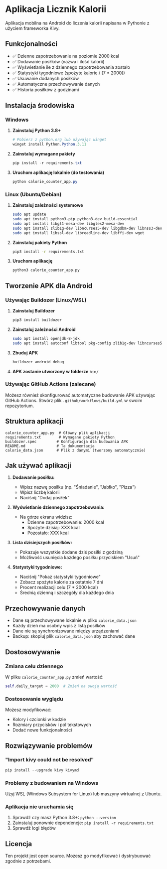 # Aplikacja Licznik Kalorii

Aplikacja mobilna na Android do liczenia kalorii napisana w Pythonie z użyciem frameworka Kivy.

## Funkcjonalności

- ✅ Dzienne zapotrzebowanie na poziomie 2000 kcal
- ✅ Dodawanie posiłków (nazwa i ilość kalorii)
- ✅ Wyświetlanie ile z dziennego zapotrzebowania zostało
- ✅ Statystyki tygodniowe (spożyte kalorie / (7 * 2000))
- ✅ Usuwanie dodanych posiłków
- ✅ Automatyczne przechowywanie danych
- ✅ Historia posiłków z godzinami

## Instalacja środowiska

### Windows

1. **Zainstaluj Python 3.8+**
   ```powershell
   # Pobierz z python.org lub używając winget
   winget install Python.Python.3.11
   ```

2. **Zainstaluj wymagane pakiety**
   ```powershell
   pip install -r requirements.txt
   ```

3. **Uruchom aplikację lokalnie (do testowania)**
   ```powershell
   python calorie_counter_app.py
   ```

### Linux (Ubuntu/Debian)

1. **Zainstaluj zależności systemowe**
   ```bash
   sudo apt update
   sudo apt install python3-pip python3-dev build-essential
   sudo apt install libgl1-mesa-dev libgles2-mesa-dev
   sudo apt install zlib1g-dev libncurses5-dev libgdbm-dev libnss3-dev
   sudo apt install libssl-dev libreadline-dev libffi-dev wget
   ```

2. **Zainstaluj pakiety Python**
   ```bash
   pip3 install -r requirements.txt
   ```

3. **Uruchom aplikację**
   ```bash
   python3 calorie_counter_app.py
   ```

## Tworzenie APK dla Android

### Używając Buildozer (Linux/WSL)

1. **Zainstaluj Buildozer**
   ```bash
   pip3 install buildozer
   ```

2. **Zainstaluj zależności Android**
   ```bash
   sudo apt install openjdk-8-jdk
   sudo apt install autoconf libtool pkg-config zlib1g-dev libncurses5-dev libncursesw5-dev libtinfo5
   ```

3. **Zbuduj APK**
   ```bash
   buildozer android debug
   ```

4. **APK zostanie utworzony w folderze** `bin/`

### Używając GitHub Actions (zalecane)

Możesz również skonfigurować automatyczne budowanie APK używając GitHub Actions. Stwórz plik `.github/workflows/build.yml` w swoim repozytorium.

## Struktura aplikacji

```
calorie_counter_app.py  # Główny plik aplikacji
requirements.txt        # Wymagane pakiety Python  
buildozer.spec         # Konfiguracja dla budowania APK
README.md              # Ta dokumentacja
calorie_data.json      # Plik z danymi (tworzony automatycznie)
```

## Jak używać aplikacji

1. **Dodawanie posiłku:**
   - Wpisz nazwę posiłku (np. "Śniadanie", "Jabłko", "Pizza")
   - Wpisz liczbę kalorii
   - Naciśnij "Dodaj posiłek"

2. **Wyświetlanie dziennego zapotrzebowania:**
   - Na górze ekranu widzisz:
     - Dzienne zapotrzebowanie: 2000 kcal
     - Spożyte dzisiaj: XXX kcal  
     - Pozostało: XXX kcal

3. **Lista dzisiejszych posiłków:**
   - Pokazuje wszystkie dodane dziś posiłki z godziną
   - Możliwość usunięcia każdego posiłku przyciskiem "Usuń"

4. **Statystyki tygodniowe:**
   - Naciśnij "Pokaż statystyki tygodniowe"
   - Zobacz spożyte kalorie za ostatnie 7 dni
   - Procent realizacji celu (7 * 2000 kcal)
   - Średnią dzienną i szczegóły dla każdego dnia

## Przechowywanie danych

- Dane są przechowywane lokalnie w pliku `calorie_data.json`
- Każdy dzień ma osobny wpis z listą posiłków
- Dane nie są synchronizowane między urządzeniami
- Backup: skopiuj plik `calorie_data.json` aby zachować dane

## Dostosowywanie

### Zmiana celu dziennego
W pliku `calorie_counter_app.py` zmień wartość:
```python
self.daily_target = 2000  # Zmień na swoją wartość
```

### Dostosowanie wyglądu
Możesz modyfikować:
- Kolory i czcionki w kodzie
- Rozmiary przycisków i pól tekstowych
- Dodać nowe funkcjonalności

## Rozwiązywanie problemów

### "Import kivy could not be resolved"
```powershell
pip install --upgrade kivy kivymd
```

### Problemy z budowaniem na Windows
Użyj WSL (Windows Subsystem for Linux) lub maszyny wirtualnej z Ubuntu.

### Aplikacja nie uruchamia się
1. Sprawdź czy masz Python 3.8+: `python --version`
2. Zainstaluj ponownie dependencje: `pip install -r requirements.txt`
3. Sprawdź logi błędów

## Licencja

Ten projekt jest open source. Możesz go modyfikować i dystrybuować zgodnie z potrzebami.
